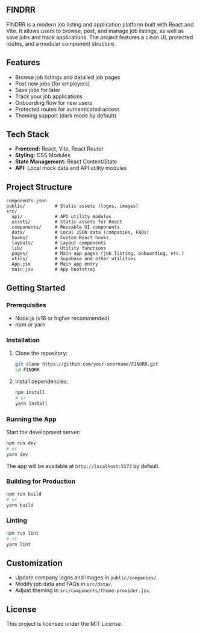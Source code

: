 ## FINDRR

FINDRR is a modern job listing and application platform built with React and Vite. It allows users to browse, post, and manage job listings, as well as save jobs and track applications. The project features a clean UI, protected routes, and a modular component structure.

## Features
- Browse job listings and detailed job pages
- Post new jobs (for employers)
- Save jobs for later
- Track your job applications
- Onboarding flow for new users
- Protected routes for authenticated access
- Theming support (dark mode by default)

## Tech Stack
- **Frontend:** React, Vite, React Router
- **Styling:** CSS Modules
- **State Management:** React Context/State
- **API:** Local mock data and API utility modules

## Project Structure
```
components.json
public/           # Static assets (logos, images)
src/
  api/            # API utility modules
  assets/         # Static assets for React
  components/     # Reusable UI components
  data/           # Local JSON data (companies, FAQs)
  hooks/          # Custom React hooks
  layouts/        # Layout components
  lib/            # Utility functions
  pages/          # Main app pages (job listing, onboarding, etc.)
  utils/          # Supabase and other utilities
  App.jsx         # Main app entry
  main.jsx        # App bootstrap
```

## Getting Started

### Prerequisites
- Node.js (v16 or higher recommended)
- npm or yarn

### Installation
1. Clone the repository:
   ```sh
   git clone https://github.com/your-username/FINDRR.git
   cd FINDRR
   ```
2. Install dependencies:
   ```sh
   npm install
   # or
   yarn install
   ```

### Running the App
Start the development server:
```sh
npm run dev
# or
yarn dev
```
The app will be available at `http://localhost:5173` by default.

### Building for Production
```sh
npm run build
# or
yarn build
```

### Linting
```sh
npm run lint
# or
yarn lint
```

## Customization
- Update company logos and images in `public/companies/`.
- Modify job data and FAQs in `src/data/`.
- Adjust theming in `src/components/theme-provider.jsx`.

## License
This project is licensed under the MIT License.
